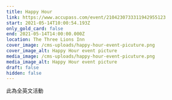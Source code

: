 ```yaml
---
title: Happy Hour
link: https://www.accupass.com/event/2104230733311942955123
start: 2021-05-14T10:00:54.193Z
only_gold_card: false
end: 2021-05-14T14:00:00.000Z
location: The Three Lions Inn
cover_image: /cms-uploads/happy-hour-event-picuture.png
cover_image_alt: Happy Hour event picture
media_image: /cms-uploads/happy-hour-event-picuture.png
media_image_alt: Happy Hour event picture
draft: false
hidden: false
---
```

此為全英文活動